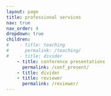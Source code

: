 ```yaml
---
layout: page
title: professional services
nav: true
nav_order: 4
dropdown: true
children:
#    - title: teaching
#      permalink: /teaching/
#    - title: divider
    - title: conference presentations
      permalink: /conf_present/
    - title: divider
    - title: reviewer
      permalink: /reviewer/
---
```

